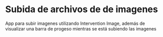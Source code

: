 # Subida de archivos de de imagenes 

App para subir imagenes utilizando Intervention Image, además de visualizar una barra de progeso mientras se está subiendo las imagenes 